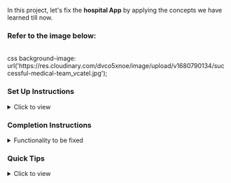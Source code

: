 In this project, let's fix the **hospital App** by applying the concepts we have learned till now.

### Refer to the image below:

<br/>
css 
background-image: url('https://res.cloudinary.com/dvco5xnoe/image/upload/v1680790134/successful-medical-team_vcatel.jpg');
<br/>

### Set Up Instructions

<details>
<summary>Click to view</summary>

- Download dependencies by running `npm install`
- Start up the app using `npm start`
</details>

### Completion Instructions

<details>
<summary>Functionality to be fixed</summary>
<br/>

Fix the given code to have the following functionality

-
- When the **about** link is clicked, then the page will navigate to about page 
- When the **testimonials** link is clicked, it willl redirect to testimonials page

</details>

### Quick Tips

<details>
<summary>Click to view</summary>
<br>

=

### Resources

<details>
<summary>Image URLs</summary>
#logo
https://res.cloudinary.com/dvco5xnoe/image/upload/v1680787604/hospital-low-resolution-color-logo_h46jeu.png
</details>

> ### _Things to Keep in Mind_
>
> - All components you implement should go in the `src/components` directory.
> - Don't change the component folder names as those are the files being imported into the tests.
> - **Do not remove the pre-filled code**
> - Want to quickly review some of the concepts you’ve been learning? Take a look at the Cheat Sheets.
